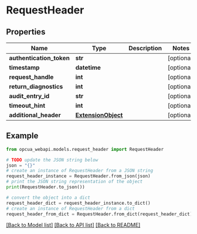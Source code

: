 # RequestHeader


## Properties

Name | Type | Description | Notes
------------ | ------------- | ------------- | -------------
**authentication_token** | **str** |  | [optional] 
**timestamp** | **datetime** |  | [optional] 
**request_handle** | **int** |  | [optional] 
**return_diagnostics** | **int** |  | [optional] 
**audit_entry_id** | **str** |  | [optional] 
**timeout_hint** | **int** |  | [optional] 
**additional_header** | [**ExtensionObject**](ExtensionObject.md) |  | [optional] 

## Example

```python
from opcua_webapi.models.request_header import RequestHeader

# TODO update the JSON string below
json = "{}"
# create an instance of RequestHeader from a JSON string
request_header_instance = RequestHeader.from_json(json)
# print the JSON string representation of the object
print(RequestHeader.to_json())

# convert the object into a dict
request_header_dict = request_header_instance.to_dict()
# create an instance of RequestHeader from a dict
request_header_from_dict = RequestHeader.from_dict(request_header_dict)
```
[[Back to Model list]](../README.md#documentation-for-models) [[Back to API list]](../README.md#documentation-for-api-endpoints) [[Back to README]](../README.md)


